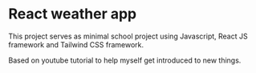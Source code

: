 # React weather app

This project serves as minimal school project using Javascript, React JS framework and Tailwind CSS framework.

Based on youtube tutorial to help myself get introduced to new things.

